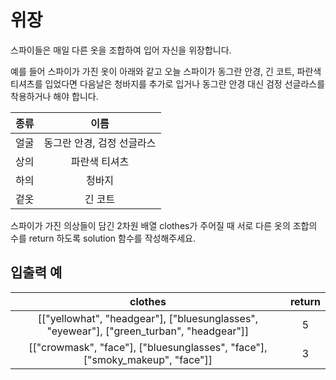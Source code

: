 # 위장

스파이들은 매일 다른 옷을 조합하여 입어 자신을 위장합니다.

예를 들어 스파이가 가진 옷이 아래와 같고 오늘 스파이가 동그란 안경, 긴 코트, 파란색 티셔츠를 입었다면 다음날은 청바지를 추가로 입거나 동그란 안경 대신 검정 선글라스를 착용하거나 해야 합니다.

| 종류 | 이름 |
| :---: | :---: |
| 얼굴 |	동그란 안경, 검정 선글라스 |
| 상의 |	파란색 티셔츠 |
| 하의 |	청바지 |
| 겉옷 | 	긴 코트 |

스파이가 가진 의상들이 담긴 2차원 배열 clothes가 주어질 때 서로 다른 옷의 조합의 수를 return 하도록 solution 함수를 작성해주세요.

## 입출력 예

| clothes |	return |
| :---: | :----: |
| [["yellowhat", "headgear"], ["bluesunglasses", "eyewear"], ["green_turban", "headgear"]] | 	5 |
| [["crowmask", "face"], ["bluesunglasses", "face"], ["smoky_makeup", "face"]] |	3 |

